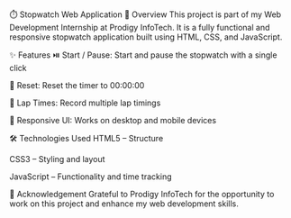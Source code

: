 ⏱️ Stopwatch Web Application
📌 Overview
This project is part of my Web Development Internship at Prodigy InfoTech.
It is a fully functional and responsive stopwatch application built using HTML, CSS, and JavaScript.

✨ Features
⏯️ Start / Pause: Start and pause the stopwatch with a single click

🔄 Reset: Reset the timer to 00:00:00

📝 Lap Times: Record multiple lap timings

📱 Responsive UI: Works on desktop and mobile devices

🛠️ Technologies Used
HTML5 – Structure

CSS3 – Styling and layout

JavaScript – Functionality and time tracking

🙌 Acknowledgement
Grateful to Prodigy InfoTech for the opportunity to work on this project and enhance my web development skills.
